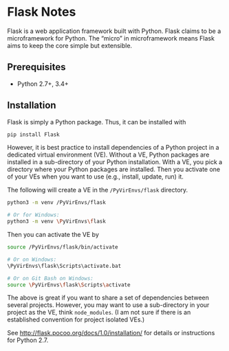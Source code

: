 # Flask Notes

Flask is a web application framework built with Python. Flask claims to be a
microframework for Python. The “micro” in microframework means Flask aims to
keep the core simple but extensible.


## Prerequisites

- Python 2.7+, 3.4+


## Installation

Flask is simply a Python package. Thus, it can be installed with

```sh
pip install Flask
```

However, it is best practice to install dependencies of a Python project in a
dedicated virtual environment (VE). Without a VE, Python packages are installed
in a sub-directory of your Python installation. With a VE, you pick a directory
where your Python packages are installed. Then you activate one of your VEs when
you want to use (e.g., install, update, run) it.

The following will create a VE in the `/PyVirEnvs/flask` directory.

```sh
python3 -m venv /PyVirEnvs/flask

# Or for Windows:
python3 -m venv \PyVirEnvs\flask
```

Then you can activate the VE by

```sh
source /PyVirEnvs/flask/bin/activate

# Or on Windows:
\PyVirEnvs\flask\Scripts\activate.bat

# Or on Git Bash on Windows:
source \PyVirEnvs\flask\Scripts\activate
```

The above is great if you want to share a set of dependencies between several
projects. However, you may want to use a sub-directory in your project as the
VE, think `node_modules`. (I am not sure if there is an established convention
for project isolated VEs.)

See http://flask.pocoo.org/docs/1.0/installation/ for details or instructions
for Python 2.7.
